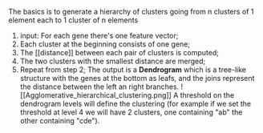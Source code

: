 The basics is to generate a hierarchy of clusters going from n clusters of 1 element each to 1 cluster of n elements
1) input: For each gene there's one feature vector;
2) Each cluster at the beginning consists of one gene;
3) The [[distance]] between each pair of clusters is computed;
4) The two clusters with the smallest distance are merged;
5) Repeat from step 2;
The output is a **Dendrogram** which is a tree-like structure with the genes at the bottom as leafs, and the joins represent the distance between the left an right branches.
![[Agglomerative_hierarchical_clustering.png]]
A threshold on the dendrogram levels will define the clustering (for example if we set the threshold at level 4 we will have 2 clusters, one containing "ab" the other containing "cde").

